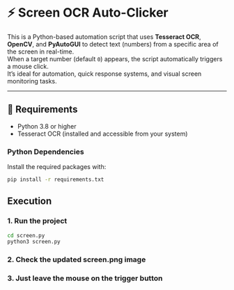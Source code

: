 # ⚡ Screen OCR Auto-Clicker

This is a Python-based automation script that uses **Tesseract OCR**, **OpenCV**, and **PyAutoGUI** to detect text (numbers) from a specific area of the screen in real-time.  
When a target number (default `0`) appears, the script automatically triggers a mouse click.  
It’s ideal for automation, quick response systems, and visual screen monitoring tasks.

---

## 🧩 Requirements

- Python 3.8 or higher  
- Tesseract OCR (installed and accessible from your system)  

### Python Dependencies

Install the required packages with:

```bash
pip install -r requirements.txt
```

## Execution

### 1. Run the project

```sh
cd screen.py
python3 screen.py 
```

### 2. Check the updated screen.png image

### 3. Just leave the mouse on the trigger button




